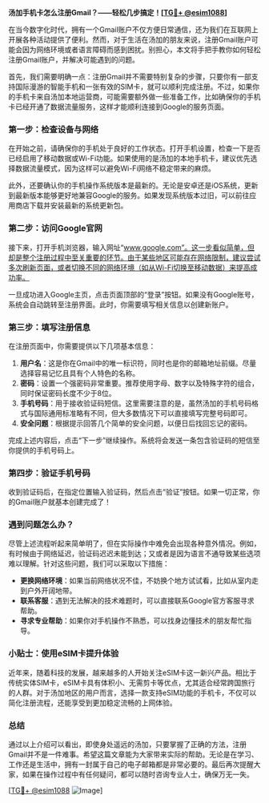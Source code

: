 **汤加手机卡怎么注册Gmail？——轻松几步搞定！[[TG💪+ @esim1088](https://t.me/s/esim1088)]**

在当今数字化时代，拥有一个Gmail账户不仅方便日常通信，还为我们在互联网上开展各种活动提供了便利。然而，对于生活在汤加的朋友来说，注册Gmail账户可能会因为网络环境或者语言障碍而感到困扰。别担心，本文将手把手教你如何轻松注册Gmail账户，并解决可能遇到的问题。

首先，我们需要明确一点：注册Gmail并不需要特别复杂的步骤，只要你有一部支持国际漫游的智能手机和一张有效的SIM卡，就可以顺利完成注册。不过，如果你的手机卡来自汤加本地运营商，可能需要额外做一些准备工作，比如确保你的手机卡已经开通了数据流量服务，这样才能顺利连接到Google的服务页面。

### 第一步：检查设备与网络

在开始之前，请确保你的手机处于良好的工作状态。打开手机设置，检查一下是否已经启用了移动数据或Wi-Fi功能。如果使用的是汤加的本地手机卡，建议优先选择数据流量模式，因为这样可以避免Wi-Fi网络不稳定带来的麻烦。

此外，还要确认你的手机操作系统版本是最新的。无论是安卓还是iOS系统，更新到最新版本能够更好地兼容Google的服务。如果发现系统版本过旧，可以前往应用商店下载并安装最新的系统更新包。

### 第二步：访问Google官网

接下来，打开手机浏览器，输入网址“www.google.com”。这一步看似简单，但却是整个注册过程中至关重要的环节。由于某些地区可能存在网络限制，建议尝试多次刷新页面，或者切换不同的网络环境（如从Wi-Fi切换至移动数据）来提高成功率。

一旦成功进入Google主页，点击页面顶部的“登录”按钮。如果没有Google账号，系统会自动跳转至注册界面。此时，你需要填写相关信息以创建新账户。

### 第三步：填写注册信息

在注册页面中，你需要提供以下几项基本信息：

1. **用户名**：这是你在Gmail中的唯一标识符，同时也是你的邮箱地址前缀。尽量选择容易记忆且具有个人特色的名称。
2. **密码**：设置一个强密码非常重要。推荐使用字母、数字以及特殊字符的组合，同时保证密码长度不少于8位。
3. **手机号码**：用于接收验证码短信。这里需要注意的是，虽然汤加的手机号码格式与国际通用标准略有不同，但大多数情况下可以直接填写完整号码即可。
4. **安全问题**：根据提示回答几个简单的安全问题，以便日后找回忘记的密码。

完成上述内容后，点击“下一步”继续操作。系统将会发送一条包含验证码的短信至你提供的手机号码上。

### 第四步：验证手机号码

收到验证码后，在指定位置输入验证码，然后点击“验证”按钮。如果一切正常，你的Gmail账户就基本创建完成了！

### 遇到问题怎么办？

尽管上述流程听起来简单明了，但在实际操作中难免会出现各种意外情况。例如，有时候由于网络延迟，验证码迟迟未能到达；又或者是因为语言不通导致某些选项难以理解。针对这些问题，我们可以采取以下措施：

- **更换网络环境**：如果当前网络状况不佳，不妨换个地方试试看，比如从室内走到户外开阔地带。
- **联系客服**：遇到无法解决的技术难题时，可以直接联系Google官方客服寻求帮助。
- **寻求专业帮助**：如果你对手机操作不熟悉，可以找身边懂技术的朋友帮忙指导。

### 小贴士：使用eSIM卡提升体验

近年来，随着科技的发展，越来越多的人开始关注eSIM卡这一新兴产品。相比于传统实体SIM卡，eSIM卡具有体积小、无需剪卡等优点，尤其适合经常跨国旅行的人群。对于汤加地区的用户而言，选择一款支持eSIM功能的手机卡，不仅可以简化注册流程，还能享受到更加稳定流畅的上网体验。

### 总结

通过以上介绍可以看出，即使身处遥远的汤加，只要掌握了正确的方法，注册Gmail并不是一件难事。希望这篇文章能为大家带来实际的帮助。无论是在学习、工作还是生活中，拥有一封属于自己的电子邮箱都是非常必要的。最后再次提醒大家，如果在操作过程中有任何疑问，都可以随时咨询专业人士，确保万无一失。

[[TG💪+ @esim1088](https://t.me/s/esim1088) ![Image](https://i.postimg.cc/4NQfJmqS/Snipaste-2025-05-13-00-14-12.png)]